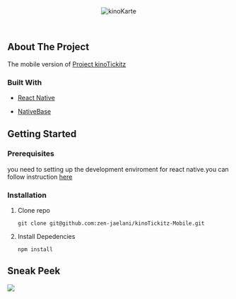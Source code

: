 &nbsp;

<p align="center">
<img src="https://i.imgur.com/Coa0baQ.png" title="" alt="kinoKarte" data-align="center">
</p>

&nbsp;

## About The Project

The mobile version of [Project kinoTickitz](https://github.com/zen-jaelani/kinoTickitz)

### Built With

- [React Native](https://reactnative.dev/)

- [NativeBase](https://nativebase.io/)

## Getting Started

### Prerequisites

you need to setting up the development enviroment for react native.you can follow instruction [here](https://reactnative.dev/docs/environment-setup)

### Installation

1. Clone repo

   ```git
   git clone git@github.com:zen-jaelani/kinoTickitz-Mobile.git
   ```

2. Install Depedencies

   ```
   npm install
   ```

## Sneak Peek

![](https://i.imgur.com/wIENOWr.png)
